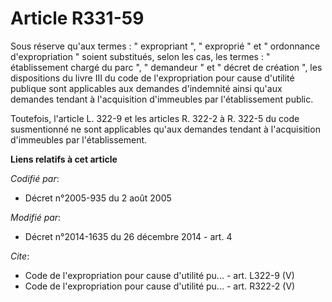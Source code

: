 # Article R331-59

Sous réserve qu'aux termes : " expropriant ", " exproprié " et " ordonnance d'expropriation " soient substitués, selon les
cas, les termes : " établissement chargé du parc ", " demandeur " et " décret de création ", les dispositions du livre III du
code de l'expropriation pour cause d'utilité publique sont applicables aux demandes d'indemnité ainsi qu'aux demandes tendant
à l'acquisition d'immeubles par l'établissement public. 

Toutefois, l'article L. 322-9 et les articles R. 322-2 à R. 322-5 du code susmentionné ne sont applicables qu'aux demandes
tendant à l'acquisition d'immeubles par l'établissement.

**Liens relatifs à cet article**

_Codifié par_:

  - Décret n°2005-935 du 2 août 2005

_Modifié par_:

  - Décret n°2014-1635 du 26 décembre 2014 - art. 4

_Cite_:

  - Code de l'expropriation pour cause d'utilité pu... - art. L322-9 (V)
  - Code de l'expropriation pour cause d'utilité pu... - art. R322-2 (V)
